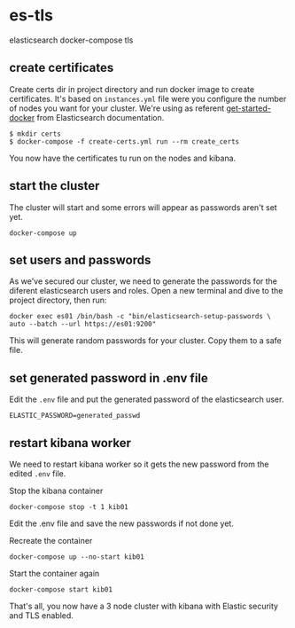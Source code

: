# es-tls
elasticsearch docker-compose tls

## create certificates

Create certs dir in project directory and run docker image to create certificates. It's based on `instances.yml` file were you configure the number of nodes you want for your cluster.
We're using as referent [get-started-docker](https://www.elastic.co/guide/en/elastic-stack-get-started/current/get-started-docker.html) from Elasticsearch documentation.

```
$ mkdir certs
$ docker-compose -f create-certs.yml run --rm create_certs
```
You now have the certificates tu run on the nodes and kibana.


## start the cluster

The cluster will start and some errors will appear as passwords aren't set yet.

```
docker-compose up
```

## set users and passwords

As we've secured our cluster, we need to generate the passwords for the diferent elasticsearch users and roles. Open a new terminal and dive to the project directory, then run:

```
docker exec es01 /bin/bash -c "bin/elasticsearch-setup-passwords \
auto --batch --url https://es01:9200"
```

This will generate random passwords for your cluster.
Copy them to a safe file.

## set generated password in .env file

Edit the `.env` file and put the generated password of the elasticsearch user.

```
ELASTIC_PASSWORD=generated_passwd
```

## restart kibana worker

We need to restart kibana worker so it gets the new password from the edited `.env` file.

Stop the kibana container

```
docker-compose stop -t 1 kib01
```

Edit the .env file and save the new passwords if not done yet.

Recreate the container

```
docker-compose up --no-start kib01
```

Start the container again

```
docker-compose start kib01
```

That's all, you now have a 3 node cluster with kibana with Elastic security and TLS enabled.







